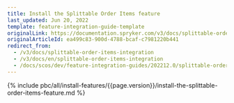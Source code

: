 ```yaml
---
title: Install the Splittable Order Items feature
last_updated: Jun 20, 2022
template: feature-integration-guide-template
originalLink: https://documentation.spryker.com/v3/docs/splittable-order-items-integration
originalArticleId: ea499c83-900d-4788-bcaf-c7981220b441
redirect_from:
  - /v3/docs/splittable-order-items-integration
  - /v3/docs/en/splittable-order-items-integration
  - /docs/scos/dev/feature-integration-guides/202212.0/splittable-order-items-feature-integration.html
---
```


{% include pbc/all/install-features/{{page.version}}/install-the-splittable-order-items-feature.md %} <!-- To edit, see /_includes/pbc/all/install-features/202204.0/install-the-splittable-order-items-feature.md -->
